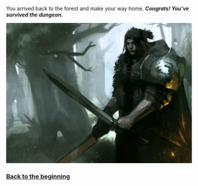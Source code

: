 You arrived back to the forest and make your way home. **_Congrats! You've survived the dungeon._**

![warrior_leaving](../images/blood/warrior_leaving.jpg)
### [Back to the beginning](../beginning.md)